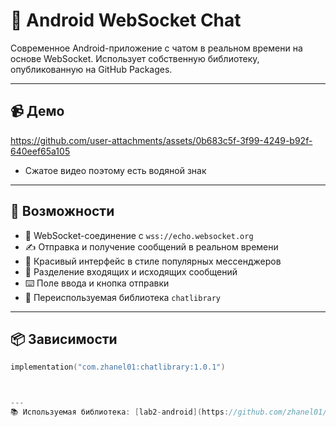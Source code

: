 # 💬 Android WebSocket Chat

Современное Android-приложение с чатом в реальном времени на основе WebSocket. Использует собственную библиотеку, опубликованную на GitHub Packages.


---

## 📹 Демо 
https://github.com/user-attachments/assets/0b683c5f-3f99-4249-b92f-640eef65a105
- Сжатое видео поэтому есть водяной знак

---

## 🚀 Возможности

- 🔗 WebSocket-соединение с `wss://echo.websocket.org`
- ✍️ Отправка и получение сообщений в реальном времени
- 💬 Красивый интерфейс в стиле популярных мессенджеров
- 📱 Разделение входящих и исходящих сообщений
- ⌨️ Поле ввода и кнопка отправки
- 🧩 Переиспользуемая библиотека `chatlibrary`

---

## 📦 Зависимости

```kotlin
implementation("com.zhanel01:chatlibrary:1.0.1")



---
📚 Используемая библиотека: [lab2-android](https://github.com/zhanel01/lab2-android)

